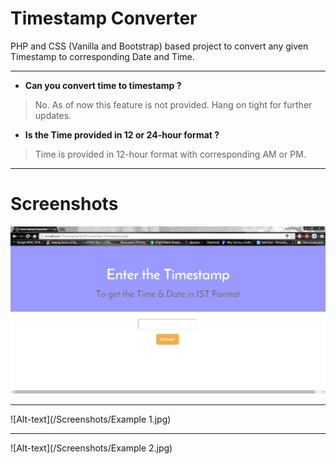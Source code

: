 # Timestamp Converter
PHP and CSS (Vanilla and Bootstrap) based project to convert any given Timestamp to corresponding Date and Time.
- - - - - -


* **Can you convert time to timestamp ?**

> No. As of now this feature is not provided. Hang on tight for further updates.


* **Is the Time provided in 12 or 24-hour format ?**

> Time is provided in 12-hour format with corresponding AM or PM.

- - - - - -
# Screenshots
![Alt-text](/Screenshots/Initial.jpg)
- - - - - -
![Alt-text](/Screenshots/Example 1.jpg)
- - - - - -
![Alt-text](/Screenshots/Example 2.jpg)
